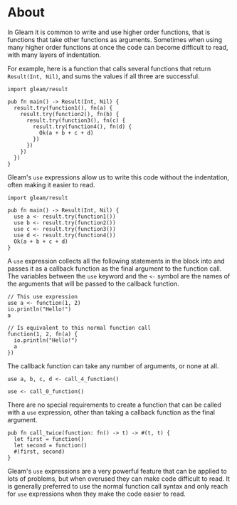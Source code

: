 # About

In Gleam it is common to write and use higher order functions, that is functions that take other functions as arguments. Sometimes when using many higher order functions at once the code can become difficult to read, with many layers of indentation.

For example, here is a function that calls several functions that return `Result(Int, Nil)`, and sums the values if all three are successful.

```gleam
import gleam/result

pub fn main() -> Result(Int, Nil) {
  result.try(function1(), fn(a) {
    result.try(function2(), fn(b) {
      result.try(function3(), fn(c) {
        result.try(function4(), fn(d) {
          Ok(a + b + c + d)
        })
      })
    })
  })
}
```

Gleam's `use` expressions allow us to write this code without the indentation, often making it easier to read.

```gleam
import gleam/result

pub fn main() -> Result(Int, Nil) {
  use a <- result.try(function1())
  use b <- result.try(function2())
  use c <- result.try(function3())
  use d <- result.try(function4())
  Ok(a + b + c + d)
}
```

A `use` expression collects all the following statements in the block into and passes it as a callback function as the final argument to the function call. The variables between the `use` keyword and the `<-` symbol are the names of the arguments that will be passed to the callback function.

```gleam
// This use expression
use a <- function(1, 2)
io.println("Hello!")
a

// Is equivalent to this normal function call
function(1, 2, fn(a) {
  io.println("Hello!")
  a
})
```

The callback function can take any number of arguments, or none at all.

```gleam
use a, b, c, d <- call_4_function()

use <- call_0_function()
```

There are no special requirements to create a function that can be called with a `use` expression, other than taking a callback function as the final argument.

```gleam
pub fn call_twice(function: fn() -> t) -> #(t, t) {
  let first = function()
  let second = function()
  #(first, second)
}
```

Gleam's `use` expressions are a very powerful feature that can be applied to lots of problems, but when overused they can make code difficult to read. It is generally preferred to use the normal function call syntax and only reach for `use` expressions when they make the code easier to read.
